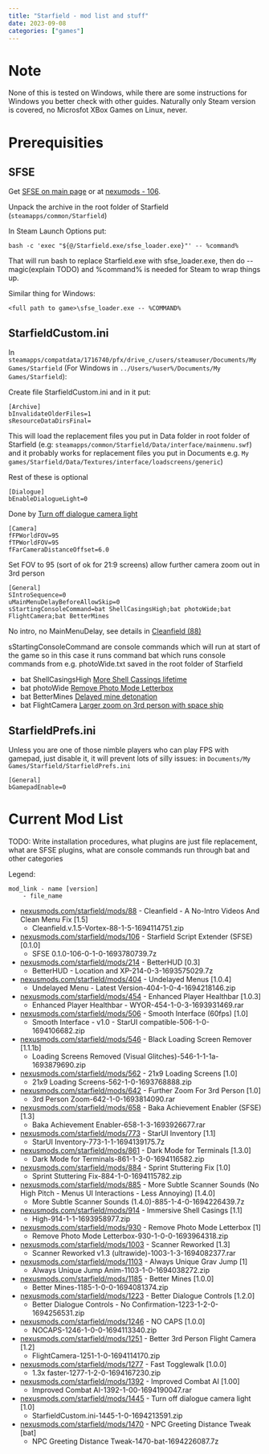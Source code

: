 ```yaml
---
title: "Starfield - mod list and stuff"
date: 2023-09-08
categories: ["games"]
---
```


# Note
None of this is tested on Windows, while there are some instructions for Windows you better check with other guides.
Naturally only Steam version is covered, no Microsfot XBox Games on Linux, never.

# Prerequisities

## SFSE
Get [SFSE on main page](https://sfse.silverlock.org/) or at [nexumods - 106](https://www.nexusmods.com/starfield/mods/106).

Unpack the archive in the root folder of Starfield (`steamapps/common/Starfield`)

In Steam Launch Options put:
```
bash -c 'exec "${@/Starfield.exe/sfse_loader.exe}"' -- %command%
```
That will run bash to replace Starfield.exe with sfse_loader.exe, then do -- magic(explain TODO) and %command% is needed for Steam to wrap things up.

Similar thing for Windows:
```
<full path to game>\sfse_loader.exe -- %COMMAND%
```

## StarfieldCustom.ini
In `steamapps/compatdata/1716740/pfx/drive_c/users/steamuser/Documents/My Games/Starfield` (For Windows in `../Users/%user%/Documents/My Games/Starfield`):

Create file StarfieldCustom.ini and in it put:

```
[Archive]
bInvalidateOlderFiles=1
sResourceDataDirsFinal=
```

This will load the replacement files you put in Data folder in root folder of Starfield (e.g: `steamapps/common/Starfield/Data/interface/mainmenu.swf`)
and it probably works for replacement files you put in Documents e.g. `My games/Starfield/Data/Textures/interface/loadscreens/generic`)

Rest of these is optional

```
[Dialogue]
bEnableDialogueLight=0
```
Done by [Turn off dialogue camera light](https://www.nexusmods.com/starfield/mods/1445)

```
[Camera]
fFPWorldFOV=95
fTPWorldFOV=95
fFarCameraDistanceOffset=6.0
```

Set FOV to 95 (sort of ok for 21:9 screens)
allow further camera zoom out in 3rd person

```
[General]
SIntroSequence=0
uMainMenuDelayBeforeAllowSkip=0
sStartingConsoleCommand=bat ShellCasingsHigh;bat photoWide;bat FlightCamera;bat BetterMines
```

No intro, no MainMenuDelay, see details in [Cleanfield (88)](https://www.nexusmods.com/starfield/mods/88)

sStartingConsoleCommand are console commands which will run at start of the game so in this case it runs command bat which runs console commands from e.g. photoWide.txt saved in the root folder of Starfield

- bat ShellCasingsHigh [More Shell Cassings lifetime](https://www.nexusmods.com/starfield/mods/884)
- bat photoWide [Remove Photo Mode Letterbox](https://www.nexusmods.com/starfield/mods/930)
- bat BetterMines [Delayed mine detonation](https://www.nexusmods.com/starfield/mods/1185)
- bat FlightCamera [Larger zoom on 3rd person with space ship](https://www.nexusmods.com/starfield/mods/1251)

## StarfieldPrefs.ini

Unless you are one of those nimble players who can play FPS with gamepad, just disable it, it will prevent lots of silly issues:
in `Documents/My Games/Starfield/StarfieldPrefs.ini`

```
[General]
bGamepadEnable=0
```

# Current Mod List

TODO: Write installation procedures, what plugins are just file replacement, what are SFSE plugins, what are console commands run through bat and other categories

Legend:
```
mod_link - name [version]
	- file_name
```

- [nexusmods.com/starfield/mods/88](https://www.nexusmods.com/starfield/mods/88) - Cleanfield - A No-Intro Videos And Clean Menu Fix [1.5]
	- Cleanfield.v.1.5-Vortex-88-1-5-1694114751.zip
- [nexusmods.com/starfield/mods/106](https://www.nexusmods.com/starfield/mods/106) - Starfield Script Extender (SFSE) [0.1.0]
	- SFSE 0.1.0-106-0-1-0-1693780739.7z
- [nexusmods.com/starfield/mods/214](https://www.nexusmods.com/starfield/mods/214) - BetterHUD [0.3]
	- BetterHUD - Location and XP-214-0-3-1693575029.7z
- [nexusmods.com/starfield/mods/404](https://www.nexusmods.com/starfield/mods/404) - Undelayed Menus [1.0.4]
	- Undelayed Menu - Latest Version-404-1-0-4-1694218146.zip
- [nexusmods.com/starfield/mods/454](https://www.nexusmods.com/starfield/mods/454) - Enhanced Player Healthbar [1.0.3]
	- Enhanced Player Healthbar - WYOR-454-1-0-3-1693931469.rar
- [nexusmods.com/starfield/mods/506](https://www.nexusmods.com/starfield/mods/506) - Smooth Interface (60fps) [1.0]
	- Smooth Interface - v1.0 - StarUI compatible-506-1-0-1694106682.zip
- [nexusmods.com/starfield/mods/546](https://www.nexusmods.com/starfield/mods/546) - Black Loading Screen Remover [1.1.1b]
	- Loading Screens Removed (Visual Glitches)-546-1-1-1a-1693879690.zip
- [nexusmods.com/starfield/mods/562](https://www.nexusmods.com/starfield/mods/562) - 21x9 Loading Screens [1.0]
	- 21x9 Loading Screens-562-1-0-1693768888.zip
- [nexusmods.com/starfield/mods/642](https://www.nexusmods.com/starfield/mods/642) - Further Zoom For 3rd Person [1.0]
	- 3rd Person Zoom-642-1-0-1693814090.rar
- [nexusmods.com/starfield/mods/658](https://www.nexusmods.com/starfield/mods/658) - Baka Achievement Enabler (SFSE) [1.3]
	- Baka Achievement Enabler-658-1-3-1693926677.rar
- [nexusmods.com/starfield/mods/773](https://www.nexusmods.com/starfield/mods/773) - StarUI Inventory [1.1]
	- StarUI Inventory-773-1-1-1694139175.7z
- [nexusmods.com/starfield/mods/861](https://www.nexusmods.com/starfield/mods/861) - Dark Mode for Terminals [1.3.0]
	- Dark Mode for Terminals-861-1-3-0-1694116582.zip
- [nexusmods.com/starfield/mods/884](https://www.nexusmods.com/starfield/mods/884) - Sprint Stuttering Fix [1.0]
	- Sprint Stuttering Fix-884-1-0-1694115782.zip
- [nexusmods.com/starfield/mods/885](https://www.nexusmods.com/starfield/mods/885) - More Subtle Scanner Sounds (No High Pitch - Menus UI Interactions - Less Annoying) [1.4.0]
	- More Subtle Scanner Sounds (1.4.0)-885-1-4-0-1694226439.7z
- [nexusmods.com/starfield/mods/914](https://www.nexusmods.com/starfield/mods/914) - Immersive Shell Casings [1.1]
	- High-914-1-1-1693958977.zip
- [nexusmods.com/starfield/mods/930](https://www.nexusmods.com/starfield/mods/930) - Remove Photo Mode Letterbox [1]
	- Remove Photo Mode Letterbox-930-1-0-0-1693964318.zip
- [nexusmods.com/starfield/mods/1003](https://www.nexusmods.com/starfield/mods/1003) - Scanner Reworked [1.3]
	- Scanner Reworked v1.3 (ultrawide)-1003-1-3-1694082377.rar
- [nexusmods.com/starfield/mods/1103](https://www.nexusmods.com/starfield/mods/1103) - Always Unique Grav Jump [1]
	- Always Unique Jump Anim-1103-1-0-1694038272.zip
- [nexusmods.com/starfield/mods/1185](https://www.nexusmods.com/starfield/mods/1185) - Better Mines [1.0.0]
	- Better Mines-1185-1-0-0-1694081374.zip
- [nexusmods.com/starfield/mods/1223](https://www.nexusmods.com/starfield/mods/1223) - Better Dialogue Controls [1.2.0]
	- Better Dialogue Controls - No Confirmation-1223-1-2-0-1694256531.zip
- [nexusmods.com/starfield/mods/1246](https://www.nexusmods.com/starfield/mods/1246) - NO CAPS [1.0.0]
	- NOCAPS-1246-1-0-0-1694113340.zip
- [nexusmods.com/starfield/mods/1251](https://www.nexusmods.com/starfield/mods/1251) - Better 3rd Person Flight Camera [1.2]
	- FlightCamera-1251-1-0-1694114170.zip
- [nexusmods.com/starfield/mods/1277](https://www.nexusmods.com/starfield/mods/1277) - Fast Togglewalk [1.0.0]
	- 1.3x faster-1277-1-2-0-1694167230.zip
- [nexusmods.com/starfield/mods/1392](https://www.nexusmods.com/starfield/mods/1392) - Improved Combat AI [1.00]
	- Improved Combat AI-1392-1-00-1694190047.rar
- [nexusmods.com/starfield/mods/1445](https://www.nexusmods.com/starfield/mods/1445) - Turn off dialogue camera light [1.0]
	- StarfieldCustom.ini-1445-1-0-1694213591.zip
- [nexusmods.com/starfield/mods/1470](https://www.nexusmods.com/starfield/mods/1470) - NPC Greeting Distance Tweak [bat]
	- NPC Greeting Distance Tweak-1470-bat-1694226087.7z

